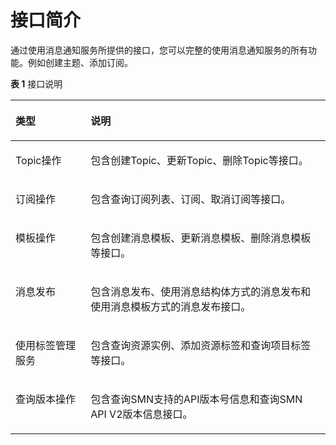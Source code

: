 # 接口简介<a name="ZH-CN_TOPIC_0130580613"></a>

通过使用消息通知服务所提供的接口，您可以完整的使用消息通知服务的所有功能。例如创建主题、添加订阅。

**表 1**  接口说明

<a name="table5876102613294"></a>
<table><thead align="left"><tr id="row3878122616298"><th class="cellrowborder" valign="top" width="23.86%" id="mcps1.2.3.1.1"><p id="p68781126182914"><a name="p68781126182914"></a><a name="p68781126182914"></a><strong id="b125201844173712"><a name="b125201844173712"></a><a name="b125201844173712"></a>类型</strong></p>
</th>
<th class="cellrowborder" valign="top" width="76.14%" id="mcps1.2.3.1.2"><p id="p158781726112914"><a name="p158781726112914"></a><a name="p158781726112914"></a><strong id="b15203449370"><a name="b15203449370"></a><a name="b15203449370"></a>说明</strong></p>
</th>
</tr>
</thead>
<tbody><tr id="row148781026122919"><td class="cellrowborder" valign="top" width="23.86%" headers="mcps1.2.3.1.1 "><p id="p14287143404415"><a name="p14287143404415"></a><a name="p14287143404415"></a>Topic操作</p>
</td>
<td class="cellrowborder" valign="top" width="76.14%" headers="mcps1.2.3.1.2 "><p id="p56591328178"><a name="p56591328178"></a><a name="p56591328178"></a>包含创建Topic、更新Topic、删除Topic等接口。</p>
</td>
</tr>
<tr id="row1987820263297"><td class="cellrowborder" valign="top" width="23.86%" headers="mcps1.2.3.1.1 "><p id="p8939172693215"><a name="p8939172693215"></a><a name="p8939172693215"></a>订阅操作</p>
</td>
<td class="cellrowborder" valign="top" width="76.14%" headers="mcps1.2.3.1.2 "><p id="p86434284717"><a name="p86434284717"></a><a name="p86434284717"></a>包含查询订阅列表、订阅、取消订阅等接口。</p>
</td>
</tr>
<tr id="row87746166614"><td class="cellrowborder" valign="top" width="23.86%" headers="mcps1.2.3.1.1 "><p id="p197741716567"><a name="p197741716567"></a><a name="p197741716567"></a>模板操作</p>
</td>
<td class="cellrowborder" valign="top" width="76.14%" headers="mcps1.2.3.1.2 "><p id="p1477491610610"><a name="p1477491610610"></a><a name="p1477491610610"></a>包含创建消息模板、更新消息模板、删除消息模板等接口。</p>
</td>
</tr>
<tr id="row816313459617"><td class="cellrowborder" valign="top" width="23.86%" headers="mcps1.2.3.1.1 "><p id="p1216317451267"><a name="p1216317451267"></a><a name="p1216317451267"></a>消息发布</p>
</td>
<td class="cellrowborder" valign="top" width="76.14%" headers="mcps1.2.3.1.2 "><p id="p18775185318516"><a name="p18775185318516"></a><a name="p18775185318516"></a>包含消息发布、使用消息结构体方式的消息发布和使用消息模板方式的消息发布接口。</p>
</td>
</tr>
<tr id="row9878726192911"><td class="cellrowborder" valign="top" width="23.86%" headers="mcps1.2.3.1.1 "><p id="p16101194212247"><a name="p16101194212247"></a><a name="p16101194212247"></a>使用标签管理服务</p>
</td>
<td class="cellrowborder" valign="top" width="76.14%" headers="mcps1.2.3.1.2 "><p id="p14101184217244"><a name="p14101184217244"></a><a name="p14101184217244"></a>包含查询资源实例、添加资源标签和查询项目标签等接口。</p>
</td>
</tr>
<tr id="row128488411202"><td class="cellrowborder" valign="top" width="23.86%" headers="mcps1.2.3.1.1 "><p id="p83642497201"><a name="p83642497201"></a><a name="p83642497201"></a>查询版本操作</p>
</td>
<td class="cellrowborder" valign="top" width="76.14%" headers="mcps1.2.3.1.2 "><p id="p1638084912207"><a name="p1638084912207"></a><a name="p1638084912207"></a>包含查询SMN支持的API版本号信息和查询SMN API V2版本信息接口。</p>
</td>
</tr>
</tbody>
</table>


